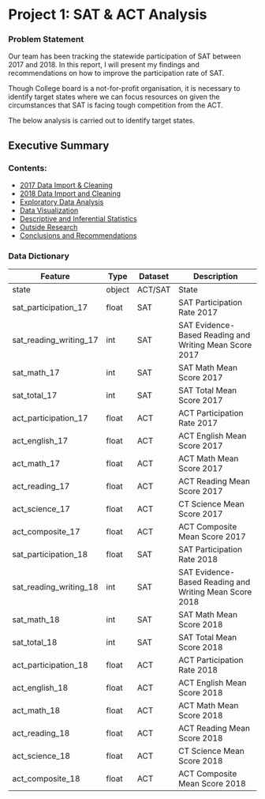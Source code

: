 # Project 1: SAT & ACT Analysis

### Problem Statement 

Our team has been tracking the statewide participation of SAT between 2017 and 2018. In this report, I will present my findings and recommendations on how to improve the participation rate of SAT. 

Though College board is a not-for-profit organisation, it is necessary to identify target states where we can focus resources on given the circumstances that SAT is facing tough competition from the ACT.  

The below analysis is carried out to identify target states. 


## Executive Summary

### Contents:
- [2017 Data Import & Cleaning](#Data-Import-and-Cleaning)
- [2018 Data Import and Cleaning](#2018-Data-Import-and-Cleaning)
- [Exploratory Data Analysis](#Exploratory-Data-Analysis)
- [Data Visualization](#Visualize-the-data)
- [Descriptive and Inferential Statistics](#Descriptive-and-Inferential-Statistics)
- [Outside Research](#Outside-Research)
- [Conclusions and Recommendations](#Conclusions-and-Recommendations)


### Data Dictionary

|Feature|Type|Dataset|Description|
|---|---|---|---|
|state|object|ACT/SAT|State| 
|sat_participation_17|float|SAT|SAT Participation Rate 2017| 
|sat_reading_writing_17|int|SAT|SAT Evidence-Based Reading and Writing Mean Score 2017 | 
|sat_math_17|int|SAT|SAT Math Mean Score 2017| 
|sat_total_17|int|SAT|SAT Total Mean Score 2017| 
|act_participation_17|float|ACT|ACT Participation Rate 2017| 
|act_english_17|float|ACT|ACT English Mean Score 2017| 
|act_math_17|float|ACT|ACT Math Mean Score 2017| 
|act_reading_17|float|ACT|ACT Reading Mean Score 2017| 
|act_science_17|float|ACT|CT Science Mean Score 2017|
|act_composite_17|float|ACT|ACT Composite Mean Score 2017|
|sat_participation_18|float|SAT|SAT Participation Rate 2018| 
|sat_reading_writing_18|int|SAT|SAT Evidence-Based Reading and Writing Mean Score 2018 | 
|sat_math_18|int|SAT|SAT Math Mean Score 2018| 
|sat_total_18|int|SAT|SAT Total Mean Score 2018| 
|act_participation_18|float|ACT|ACT Participation Rate 2018| 
|act_english_18|float|ACT|ACT English Mean Score 2018| 
|act_math_18|float|ACT|ACT Math Mean Score 2018| 
|act_reading_18|float|ACT|ACT Reading Mean Score 2018| 
|act_science_18|float|ACT|CT Science Mean Score 2018|
|act_composite_18|float|ACT|ACT Composite Mean Score 2018|


